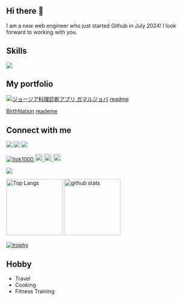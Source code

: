 ## Hi there 👋
I am a new web engineer who just started Github in July 2024!
I look forward to working with you.

## Skills
![](https://skillicons.dev/icons?i=html,scss,css,js,ruby,rails,docker,figma,bootstrap,tailwind,aws,ubuntu,discord,git,postgresql)
## My portfolio
[![ジョージア料理診断アプリ ガマルジョバ](https://github.com/user-attachments/assets/286864db-b868-496f-a1ed-55805c6b6295)](https://gamarjoba.jp/)
[ readme ](https://github.com/Itok1000/master)

[BirthNation](https://living-whippet-itok1000-8f99f3fa.koyeb.app/)
[reademe](https://github.com/Itok1000/birthnation)

## Connect with me
[![](https://skillicons.dev/icons?i=twitter)](https://x.com/Itoken1000) [![](https://skillicons.dev/icons?i=instagram)](https://www.instagram.com/uotiatnek2525) [![](https://skillicons.dev/icons?i=github)](https://github.com/Itok1000)

<p align="left">
  <a href="https://github.com/Itok1000/Itok1000/">
    <img src="https://komarev.com/ghpvc/?username=Itok1000" alt="Itok1000" />
  </a>
  <a href="https://github.com/Itok1000">
    <img height="20" src="https://img.shields.io/github/followers/Itok1000?label=follow&logo=github&style=flat" />
  </a>
  <a href="http://qiita.com/jiantaiyiteng1">
    <img height="20" src="https://qiita-badge.apiapi.app/s/jiantaiyiteng1/posts.svg" />
  </a>
  <//qiita.com/jiantaiyiteng1">
    <img height="20" src="https://qiita-badge.apiapi.app/s/jiantaiyiteng1/contributions.svg" />
  </a>
</p>

![](http://github-profile-summary-cards.vercel.app/api/cards/profile-details?username=Itok1000&theme=2077)

<p align="left"> 
  <img alt="Top Langs" height="150px" src="https://github-readme-stats.vercel.app/api/top-langs/?username=Itok1000&layout=compact&count_private=true&show_icons=true&theme=onedark" />
  <img alt="github stats" height="150px" src="https://github-readme-stats.vercel.app/api?username=Itok1000&count_private=true&show_icons=true&show_icons=true&theme=onedark" />
</p>

[![trophy](https://github-profile-trophy.vercel.app/?username=Itok1000&theme=onedark&column=7
)](https://github.com/ryo-ma/github-profile-trophy)


## Hobby
- Travel
- Cooking
- Fitness Training
<!--
**Itok1000/Itok1000** is a ✨ _special_ ✨ repository because its `README.md` (this file) appears on your GitHub profile.

Here are some ideas to get you started:

- 🔭 I’m currently working on ...
- 🌱 I’m currently learning ...
- 👯 I’m looking to collaborate on ...
- 🤔 I’m looking for help with ...
- 💬 Ask me about ...
- 📫 How to reach me: ...
- 😄 Pronouns: ...
- ⚡ Fun fact: ...
-->
